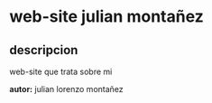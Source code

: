 # web-site julian montañez

## descripcion
web-site que trata sobre mi

**autor:** julian lorenzo montañez
